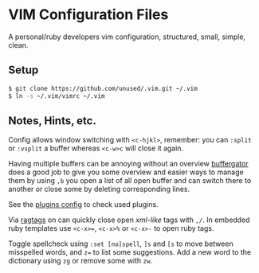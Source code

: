 
# VIM Configuration Files

A personal/ruby developers vim configuration, structured, small, simple, clean.

## Setup

```sh
$ git clone https://github.com/unused/.vim.git ~/.vim
$ ln -s ~/.vim/vimrc ~/.vim
```

## Notes, Hints, etc.

Config allows window switching with `<c-hjkl>`, remember: you can `:split` or
`:vsplit` a buffer whereas `<c-w>c` will close it again.

Having multiple buffers can be annoying without an overview
[buffergator](https://github.com/jeetsukumaran/vim-buffergator) does a good job
to give you some overview and easier ways to manage them by using `,b` you open
a list of all open buffer and can switch there to another or close some by
deleting corresponding lines.

See the [plugins config](/config/plugins.vim) to check used plugins.

Via [ragtags](https://github.com/tpope/vim-ragtag) on can quickly close open
_xml-like_ tags with `,/`. In embedded ruby templates use `<c-x>=`, `<c-x>%` or
`<c-x>-` to open ruby tags.

Toggle spellcheck using `:set [no]spell`, `]s` and `[s` to move between
misspelled words, and `z=` to list some suggestions. Add a new word to the
dictionary using `zg` or remove some with `zw`.
